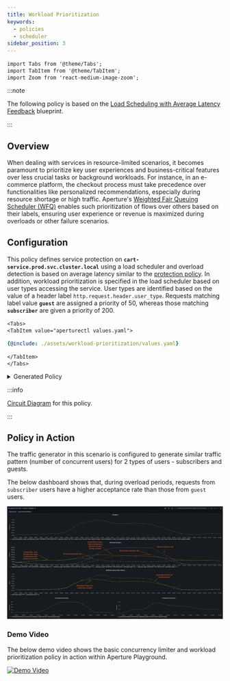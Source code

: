 ```yaml
---
title: Workload Prioritization
keywords:
  - policies
  - scheduler
sidebar_position: 3
---
```


```mdx-code-block
import Tabs from '@theme/Tabs';
import TabItem from '@theme/TabItem';
import Zoom from 'react-medium-image-zoom';
```

:::note

The following policy is based on the
[Load Scheduling with Average Latency Feedback](/reference/blueprints/load-scheduling/average-latency.md)
blueprint.

:::

## Overview

When dealing with services in resource-limited scenarios, it becomes paramount
to prioritize key user experiences and business-critical features over less
crucial tasks or background workloads. For instance, in an e-commerce platform,
the checkout process must take precedence over functionalities like personalized
recommendations, especially during resource shortage or high traffic. Aperture's
[Weighted Fair Queuing Scheduler (WFQ)](/concepts/scheduler/scheduler.md)
enables such prioritization of flows over others based on their labels, ensuring
user experience or revenue is maximized during overloads or other failure
scenarios.

## Configuration

This policy defines service protection on
**`cart-service.prod.svc.cluster.local`** using a load scheduler and overload
detection is based on average latency similar to the
[protection policy](average-latency-feedback.md). In addition, workload
prioritization is specified in the load scheduler based on user types accessing
the service. User types are identified based on the value of a header label
`http.request.header.user_type`. Requests matching label value **`guest`** are
assigned a priority of 50, whereas those matching **`subscriber`** are given a
priority of 200.

```mdx-code-block
<Tabs>
<TabItem value="aperturectl values.yaml">
```

```yaml
{@include: ./assets/workload-prioritization/values.yaml}
```

```mdx-code-block
</TabItem>
</Tabs>
```

<details><summary>Generated Policy</summary>
<p>

```yaml
{@include: ./assets/workload-prioritization/policy.yaml}
```

</p>
</details>

:::info

[Circuit Diagram](./assets/workload-prioritization/graph.mmd.svg) for this
policy.

:::

## Policy in Action

The traffic generator in this scenario is configured to generate similar traffic
pattern (number of concurrent users) for 2 types of users - subscribers and
guests.

The below dashboard shows that, during overload periods, requests from
`subscriber` users have a higher acceptance rate than those from `guest` users.

<Zoom>

![Workload Prioritization](./assets/workload-prioritization/dashboard.png)

</Zoom>

### Demo Video

The below demo video shows the basic concurrency limiter and workload
prioritization policy in action within Aperture Playground.

[![Demo Video](https://img.youtube.com/vi/m070bAvrDHM/0.jpg)](https://www.youtube.com/watch?v=m070bAvrDHM)
